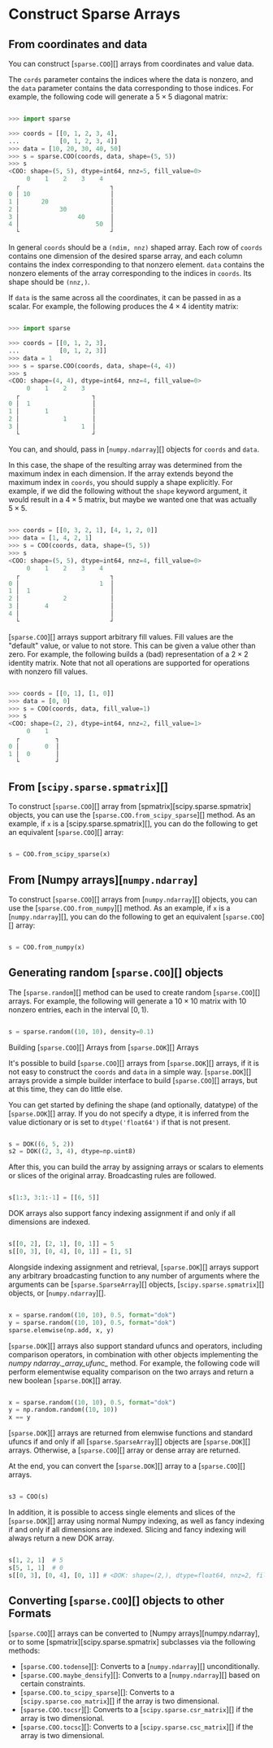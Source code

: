 # Construct Sparse Arrays

## From coordinates and data

You can construct [`sparse.COO`][] arrays from coordinates and value data.

The `cords` parameter contains the indices where the data is nonzero,
and the `data` parameter contains the data corresponding to those indices.
For example, the following code will generate a $5 \times 5$ diagonal
matrix:

```python

>>> import sparse

>>> coords = [[0, 1, 2, 3, 4],
...           [0, 1, 2, 3, 4]]
>>> data = [10, 20, 30, 40, 50]
>>> s = sparse.COO(coords, data, shape=(5, 5))
>>> s
<COO: shape=(5, 5), dtype=int64, nnz=5, fill_value=0>
     0    1    2    3    4
  ┌                         ┐
0 │ 10                      │
1 │      20                 │
2 │           30            │
3 │                40       │
4 │                     50  │
  └                         ┘
```

In general `coords` should be a `(ndim, nnz)` shaped
array. Each row of `coords` contains one dimension of the
desired sparse array, and each column contains the index
corresponding to that nonzero element. `data` contains
the nonzero elements of the array corresponding to the indices
in `coords`. Its shape should be `(nnz,)`.

If `data` is the same across all the coordinates, it can be passed
in as a scalar. For example, the following produces the $4 \times 4$
identity matrix:

```python

>>> import sparse

>>> coords = [[0, 1, 2, 3],
...           [0, 1, 2, 3]]
>>> data = 1
>>> s = sparse.COO(coords, data, shape=(4, 4))
>>> s
<COO: shape=(4, 4), dtype=int64, nnz=4, fill_value=0>
     0    1    2    3
  ┌                    ┐
0 │  1                 │
1 │       1            │
2 │            1       │
3 │                 1  │
  └                    ┘
```

You can, and should, pass in [`numpy.ndarray`][] objects for
`coords` and `data`.

In this case, the shape of the resulting array was determined from
the maximum index in each dimension. If the array extends beyond
the maximum index in `coords`, you should supply a shape
explicitly. For example, if we did the following without the
`shape` keyword argument, it would result in a
$4 \times 5$ matrix, but maybe we wanted one that was actually
$5 \times 5$.

```python

>>> coords = [[0, 3, 2, 1], [4, 1, 2, 0]]
>>> data = [1, 4, 2, 1]
>>> s = COO(coords, data, shape=(5, 5))
>>> s
<COO: shape=(5, 5), dtype=int64, nnz=4, fill_value=0>
     0    1    2    3    4
  ┌                         ┐
0 │                      1  │
1 │  1                      │
2 │            2            │
3 │       4                 │
4 │                         │
  └                         ┘
```

[`sparse.COO`][] arrays support arbitrary fill values. Fill values are the "default"
value, or value to not store. This can be given a value other than zero. For
example, the following builds a (bad) representation of a $2 \times 2$
identity matrix. Note that not all operations are supported for operations
with nonzero fill values.

```python

>>> coords = [[0, 1], [1, 0]]
>>> data = [0, 0]
>>> s = COO(coords, data, fill_value=1)
>>> s
<COO: shape=(2, 2), dtype=int64, nnz=2, fill_value=1>
     0    1
  ┌          ┐
0 │       0  │
1 │  0       │
  └          ┘
```

## From [`scipy.sparse.spmatrix`][]

To construct [`sparse.COO`][] array from [spmatrix][scipy.sparse.spmatrix]
objects, you can use the [`sparse.COO.from_scipy_sparse`][] method. As an
example, if `x` is a [scipy.sparse.spmatrix][], you can
do the following to get an equivalent [`sparse.COO`][] array:

```python

s = COO.from_scipy_sparse(x)
```

## From [Numpy arrays][`numpy.ndarray`]

To construct [`sparse.COO`][] arrays from [`numpy.ndarray`][]
objects, you can use the [`sparse.COO.from_numpy`][] method. As an
example, if `x` is a [`numpy.ndarray`][], you can
do the following to get an equivalent [`sparse.COO`][] array:

```python

s = COO.from_numpy(x)
```

## Generating random [`sparse.COO`][] objects

The [`sparse.random`][] method can be used to create random
[`sparse.COO`][] arrays. For example, the following will generate
a $10 \times 10$ matrix with $10$ nonzero entries,
each in the interval $[0, 1)$.

```python

s = sparse.random((10, 10), density=0.1)
```

Building [`sparse.COO`][] Arrays from [`sparse.DOK`][] Arrays

It's possible to build [`sparse.COO`][] arrays from [`sparse.DOK`][] arrays, if it is not
easy to construct the `coords` and `data` in a simple way. [`sparse.DOK`][]
arrays provide a simple builder interface to build [`sparse.COO`][] arrays, but at
this time, they can do little else.

You can get started by defining the shape (and optionally, datatype) of the
[`sparse.DOK`][] array. If you do not specify a dtype, it is inferred from the value
dictionary or is set to `dtype('float64')` if that is not present.

```python

s = DOK((6, 5, 2))
s2 = DOK((2, 3, 4), dtype=np.uint8)
```

After this, you can build the array by assigning arrays or scalars to elements
or slices of the original array. Broadcasting rules are followed.

```python

s[1:3, 3:1:-1] = [[6, 5]]
```

DOK arrays also support fancy indexing assignment if and only if all dimensions are indexed.

```python

s[[0, 2], [2, 1], [0, 1]] = 5
s[[0, 3], [0, 4], [0, 1]] = [1, 5]
```

Alongside indexing assignment and retrieval, [`sparse.DOK`][] arrays support any arbitrary broadcasting function
to any number of arguments where the arguments can be [`sparse.SparseArray`][] objects, [`scipy.sparse.spmatrix`][]
objects, or [`numpy.ndarray`][].

```python

x = sparse.random((10, 10), 0.5, format="dok")
y = sparse.random((10, 10), 0.5, format="dok")
sparse.elemwise(np.add, x, y)
```

[`sparse.DOK`][] arrays also support standard ufuncs and operators, including comparison operators,
in combination with other objects implementing the *numpy* *ndarray.\__array_ufunc\__* method. For example,
the following code will perform elementwise equality comparison on the two arrays
and return a new boolean [`sparse.DOK`][] array.

```python

x = sparse.random((10, 10), 0.5, format="dok")
y = np.random.random((10, 10))
x == y
```

[`sparse.DOK`][] arrays are returned from elemwise functions and standard ufuncs if and only if all
[`sparse.SparseArray`][] objects are [`sparse.DOK`][] arrays. Otherwise, a [`sparse.COO`][] array or dense array are returned.

At the end, you can convert the [`sparse.DOK`][] array to a [`sparse.COO`][] arrays.

```python

s3 = COO(s)
```

In addition, it is possible to access single elements and slices of the [`sparse.DOK`][] array
using normal Numpy indexing, as well as fancy indexing if and only if all dimensions are indexed.
Slicing and fancy indexing will always return a new DOK array.

```python

s[1, 2, 1]  # 5
s[5, 1, 1]  # 0
s[[0, 3], [0, 4], [0, 1]] # <DOK: shape=(2,), dtype=float64, nnz=2, fill_value=0.0>
```

## Converting [`sparse.COO`][] objects to other Formats

[`sparse.COO`][] arrays can be converted to [Numpy arrays][numpy.ndarray],
or to some [spmatrix][scipy.sparse.spmatrix] subclasses via the following
methods:

* [`sparse.COO.todense`][]: Converts to a [`numpy.ndarray`][] unconditionally.
* [`sparse.COO.maybe_densify`][]: Converts to a [`numpy.ndarray`][] based on
   certain constraints.
* [`sparse.COO.to_scipy_sparse`][]: Converts to a [`scipy.sparse.coo_matrix`][] if
   the array is two dimensional.
* [`sparse.COO.tocsr`][]: Converts to a [`scipy.sparse.csr_matrix`][] if
   the array is two dimensional.
* [`sparse.COO.tocsc`][]: Converts to a [`scipy.sparse.csc_matrix`][] if
   the array is two dimensional.
